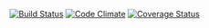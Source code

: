 

[![Build Status](https://travis-ci.org/tobitron/sitcom-review.svg?branch=master)](https://travis-ci.org/tobitron/sitcom-review) [![Code Climate](https://codeclimate.com/github/tobitron/sitcom-review.png)](https://codeclimate.com/github/tobitron/sitcom-review) [![Coverage Status](https://coveralls.io/repos/tobitron/sitcom-review/badge.png)](https://coveralls.io/r/<YOUR_GITHUB_USERNAME>/sitcom-review)
